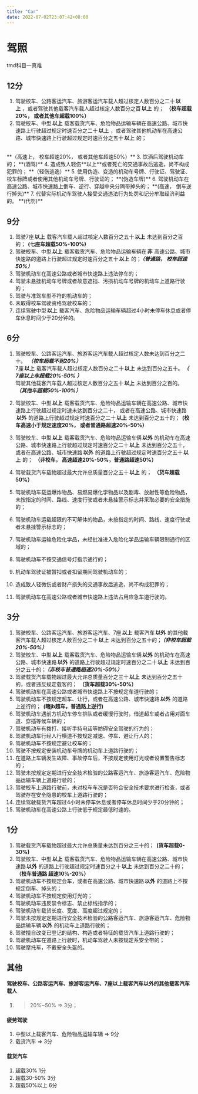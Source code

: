 ```yaml
---
title: "Car"
date: 2022-07-02T23:07:42+08:00
---
```



# 驾照

tmd科目一真难

## 12分
1. 驾驶校车、公路客运汽车、旅游客运汽车载人超过核定人数百分之二十**以上**，或者驾驶其他载客汽车载人超过核定人数百分之百**以上**的； **（校车超载20%， 或者其他车超载100%）**
2. 驾驶校车、中型**以上**载客载货汽车、危险物品运输车辆在高速公路、城市快速路上行驶超过规定时速百分之二十**以上**，或者驾驶其他机动车在高速公路、城市快速路上行驶超过规定时速百分之五十**以上**的； 
<br/>
**（高速上， 校车超速20%， 或者其他车超速50%）**
3. 饮酒后驾驶机动车的； **(酒驾)**
4. 造成致人轻伤**以上**或者死亡的交通事故后逃逸，尚不构成犯罪的； **（轻伤逃逸）**
5. 使用伪造、变造的机动车号牌、行驶证、驾驶证、校车标牌或者使用其他机动车号牌、行驶证的；  **(伪造车牌)**
6. 驾驶机动车在高速公路、城市快速路上倒车、逆行、穿越中央分隔带掉头的；   **(高速， 倒车逆行掉头)**
7. 代替实际机动车驾驶人接受交通违法行为处罚和记分牟取经济利益的。 **(代罚)**

## 9分
1. 驾驶7座**以上**载客汽车载人超过核定人数百分之五十**以上**未达到百分之百的； **(七座车超载50%-100%)**
2. 驾驶校车、中型**以上**载客载货汽车、危险物品运输车辆在**非**高速公路、城市快速路的道路上行驶超过规定时速百分之五十**以上**的；**_（普通路， 校车超速50%）_**
3. 驾驶机动车在高速公路或者城市快速路上违法停车的；
4. 驾驶未悬挂机动车号牌或者故意遮挡、污损机动车号牌的机动车上道路行驶的；
5. 驾驶与准驾车型不符的机动车的；
6. 未取得校车驾驶资格驾驶校车的；
7. 连续驾驶中型**以上**载客汽车、危险物品运输车辆超过4小时未停车休息或者停车休息时间少于20分钟的。

## 6分   
1. 驾驶校车、公路客运汽车、旅游客运汽车载人超过核定人数未达到百分之二十。  **_（校车超载不到20%）_** <br/>
7座**以上**载客汽车载人超过核定人数百分之二十**以上**未达到百分之五十。**_（ 7座以上车超载20%-50% ）_** <br/>
驾驶其他载客汽车载人超过核定人数百分之五十**以上**未达到百分之百的。  **_（其他车超载50%-100%）_** <br/>

2. 驾驶校车、中型**以上**载客载货汽车、危险物品运输车辆在高速公路、城市快速路上行驶超过规定时速未达到百分之二十，
或者在高速公路、城市快速路**以外**的道路上行驶超过规定时速百分之二十**以上**未达到百分之五十的；
   **(校车高速小于规定速度20%， 或者普通路超速20%-50%)**
3. 驾驶校车、中型**以上**载客载货汽车、危险物品运输车辆**以外**的机动车在高速公路、城市快速路上行驶超过规定时速百分之二十**以上**未达到百分之五十，或者在高速公路、城市快速路**以外**的道路上行驶超过规定时速百分之五十**以上**的；
**（非校车， 高速超速20%-50%，普通路超速50%）**
4. 驾驶载货汽车载物超过最大允许总质量百分之五十**以上**的； **（货车超载50%）**
5. 驾驶机动车载运爆炸物品、易燃易爆化学物品以及剧毒、放射性等危险物品，未按指定的时间、路线、速度行驶或者未悬挂警示标志并采取必要的安全措施的；
6. 驾驶机动车运载超限的不可解体的物品，未按指定的时间、路线、速度行驶或者未悬挂警示标志的；
7. 驾驶机动车运输危险化学品，未经批准进入危险化学品运输车辆限制通行的区域的；
8. 驾驶机动车不按交通信号灯指示通行的；
9. 机动车驾驶证被暂扣或者扣留期间驾驶机动车的；
10. 造成致人轻微伤或者财产损失的交通事故后逃逸，尚不构成犯罪的；
11. 驾驶机动车在高速公路或者城市快速路上违法占用应急车道行驶的。

## 3分
1. 驾驶校车、公路客运汽车、旅游客运汽车、7座**以上**载客汽车**以外**的其他载客汽车载人超过核定人数百分之二十**以上**未达到百分之五十的；**_（非校车超载20%-50%）_**
2. 驾驶校车、中型**以上**载客载货汽车、危险物品运输车辆**以外**的机动车在高速公路、城市快速路**以外**的道路上行驶超过规定时速百分之二十**以上**未达到百分之五十的；**_（非校车普通路超速20%-50%）_**
3. 驾驶载货汽车载物超过最大允许总质量百分之三十**以上**未达到百分之五十的，或者违反规定载客的； **（货车超载30%-50%）**
4. 驾驶机动车在高速公路或者城市快速路上不按规定车道行驶的；
5. 驾驶机动车不按规定超车、让行，或者在高速公路、城市快速路**以外**的道路上逆行的； **(瞎jb超车，普通路上逆行)**
6. 驾驶机动车遇前方机动车停车排队或者缓慢行驶时，借道超车或者占用对面车道、穿插等候车辆的；
7. 驾驶机动车有拨打、接听手持电话等妨碍安全驾驶的行为的；
8. 驾驶机动车行经人行横道不按规定减速、停车、避让行人的；
9. 驾驶机动车不按规定避让校车的；
10. 驾驶不按规定安装机动车号牌的机动车上道路行驶的；
11. 在道路上车辆发生故障、事故停车后，不按规定使用灯光或者设置警告标志的；
12. 驾驶未按规定定期进行安全技术检验的公路客运汽车、旅游客运汽车、危险物品运输车辆上道路行驶的；
13. 驾驶校车上道路行驶前，未对校车车况是否符合安全技术要求进行检查，或者驾驶存在安全隐患的校车上道路行驶的；
14. 连续驾驶载货汽车超过4小时未停车休息或者停车休息时间少于20分钟的；
15. 驾驶机动车在高速公路上行驶低于规定最低时速的。

## 1分
1. 驾驶载货汽车载物超过最大允许总质量未达到百分之三十的； **(货车超载0-30%)**
2. 驾驶校车、中型**以上**载客载货汽车、危险物品运输车辆在高速公路、城市快速路**以外**的道路上行驶超过规定时速百分之十**以上**未达到百分之二十的； **（校车普通路 超速10%-20%）**
3. 驾驶机动车不按规定会车，或者在高速公路、城市快速路**以外**的道路上不按规定倒车、掉头的；
4. 驾驶机动车不按规定使用灯光的；
5. 驾驶机动车违反禁令标志、禁止标线指示的；
6. 驾驶机动车载货长度、宽度、高度超过规定的；
7. 驾驶未按规定定期进行安全技术检验的公路客运汽车、旅游客运汽车、危险物品运输车辆**以外**的机动车上道路行驶的；
8. 驾驶擅自改变已登记的结构、构造或者特征的载货汽车上道路行驶的；
9. 驾驶机动车在道路上行驶时，机动车驾驶人未按规定系安全带的；
10. 驾驶摩托车，不戴安全头盔的。

## 其他
#### 驾驶校车、公路客运汽车、旅游客运汽车、7座以上载客汽车以外的其他载客汽车载人
 1. > 20%~50% => 3分；
#### 疲劳驾驶
 1. 中型以上载客汽车、危险物品运输车辆 => 9分
 2. 载货汽车 => 3分

#### 载货汽车
1. 超载30% 1分
2. 超载30-50% 3分
3. 超载50%以上 6分


<style>

   strong{
       margin-right: 5px;
       margin-left: 2px;
   }

</style>

<script>
const styleSheet = {
    '以上':'red',
    '以外':'blue',
    '非':'blue'
};
const list = document.querySelectorAll('strong');
list.forEach(item=>{
   if (styleSheet[item.innerText])
       item.style.color = styleSheet[item.innerText];
})
 
</script>